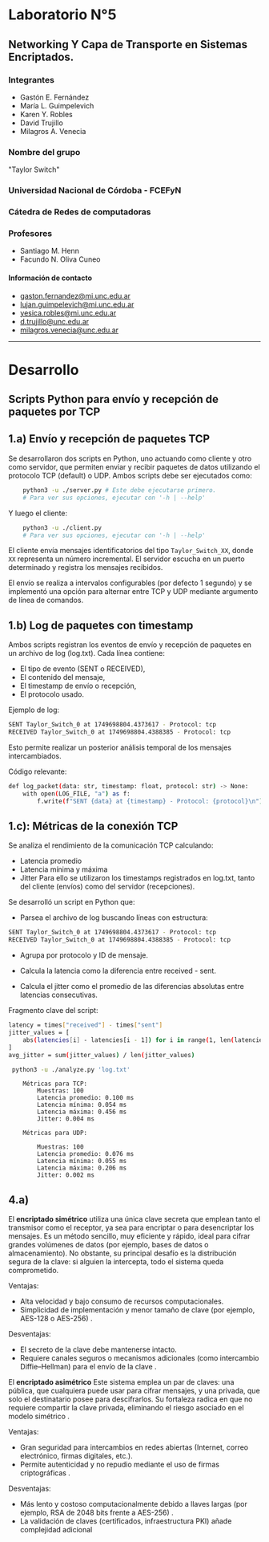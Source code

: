 # Laboratorio N°5
## Networking Y Capa de Transporte en Sistemas Encriptados.

### Integrantes

- Gastón E. Fernández
- María L. Guimpelevich
- Karen Y. Robles
- David Trujillo
- Milagros A. Venecia

### Nombre del grupo

 "Taylor Switch"

### Universidad Nacional de Córdoba - FCEFyN

### Cátedra de Redes de computadoras

### Profesores

- Santiago M. Henn
- Facundo N. Oliva Cuneo

#### Información de contacto

- gaston.fernandez@mi.unc.edu.ar
- lujan.guimpelevich@mi.unc.edu.ar
- yesica.robles@mi.unc.edu.ar
- d.trujillo@unc.edu.ar
- milagros.venecia@unc.edu.ar

---

# Desarrollo
## Scripts Python para envío y recepción de paquetes por TCP
## 1.a) Envío y recepción de paquetes TCP

Se desarrollaron dos scripts en Python, uno actuando como cliente y otro como servidor, que permiten enviar y recibir paquetes de datos utilizando el protocolo TCP (default) o UDP.
  Ambos scripts debe ser ejecutados como:
  
```bash
    python3 -u ./server.py # Este debe ejecutarse primero. 
    # Para ver sus opciones, ejecutar con '-h | --help'
```
Y luego el cliente:
    
```bash
    python3 -u ./client.py
    # Para ver sus opciones, ejecutar con '-h | --help'
```

El cliente envía mensajes identificatorios del tipo `Taylor_Switch_XX`, donde `XX` representa un número incremental.
El servidor escucha en un puerto determinado y registra los mensajes recibidos.

El envío se realiza a intervalos configurables (por defecto 1 segundo) y se implementó una opción para alternar entre TCP y UDP mediante argumento de línea de comandos.

## 1.b) Log de paquetes con timestamp
Ambos scripts registran los eventos de envío y recepción de paquetes en un archivo de log (log.txt). Cada línea contiene:
- El tipo de evento (SENT o RECEIVED),
- El contenido del mensaje,
- El timestamp de envío o recepción,
- El protocolo usado.

Ejemplo de log:
```bash
SENT Taylor_Switch_0 at 1749698804.4373617 - Protocol: tcp
RECEIVED Taylor_Switch_0 at 1749698804.4388385 - Protocol: tcp
```

Esto permite realizar un posterior análisis temporal de los mensajes intercambiados.

Código relevante:

```bash
def log_packet(data: str, timestamp: float, protocol: str) -> None:
    with open(LOG_FILE, "a") as f:
        f.write(f"SENT {data} at {timestamp} - Protocol: {protocol}\n")
```
## 1.c): Métricas de la conexión TCP
Se analiza el rendimiento de la comunicación TCP calculando:
- Latencia promedio
- Latencia mínima y máxima
- Jitter
Para ello se utilizaron los timestamps registrados en log.txt, tanto del cliente (envíos) como del servidor (recepciones).

Se desarrolló un script en Python que:

- Parsea el archivo de log buscando líneas con estructura:
```bash
SENT Taylor_Switch_0 at 1749698804.4373617 - Protocol: tcp
RECEIVED Taylor_Switch_0 at 1749698804.4388385 - Protocol: tcp
```

- Agrupa por protocolo y ID de mensaje.

- Calcula la latencia como la diferencia entre received - sent.

- Calcula el jitter como el promedio de las diferencias absolutas entre latencias consecutivas.

Fragmento clave del script:
```bash
latency = times["received"] - times["sent"]
jitter_values = [
    abs(latencies[i] - latencies[i - 1]) for i in range(1, len(latencies))
]
avg_jitter = sum(jitter_values) / len(jitter_values)
```

 ```bash
  python3 -u ./analyze.py 'log.txt'
 ```
        Métricas para TCP: 
            Muestras: 100
            Latencia promedio: 0.100 ms
            Latencia mínima: 0.054 ms
            Latencia máxima: 0.456 ms
            Jitter: 0.004 ms

        Métricas para UDP:
            
            Muestras: 100
            Latencia promedio: 0.076 ms
            Latencia mínima: 0.055 ms
            Latencia máxima: 0.206 ms
            Jitter: 0.002 ms       

## 4.a) 
El **encriptado simétrico** utiliza una única clave secreta que emplean tanto el transmisor como el receptor, ya sea para encriptar o para desencriptar los mensajes. Es un método sencillo, muy eficiente y rápido, ideal para cifrar grandes volúmenes de datos (por ejemplo, bases de datos o almacenamiento). No obstante, su principal desafío es la distribución segura de la clave: si alguien la intercepta, todo el sistema queda comprometido. 

Ventajas:
- Alta velocidad y bajo consumo de recursos computacionales.
- Simplicidad de implementación y menor tamaño de clave (por ejemplo, AES-128 o AES-256) .

Desventajas:
- El secreto de la clave debe mantenerse intacto.
- Requiere canales seguros o mecanismos adicionales (como intercambio Diffie–Hellman) para el envío de la clave .

El **encriptado asimétrico** Este sistema emplea un par de claves: una pública, que cualquiera puede usar para cifrar mensajes, y una privada, que solo el destinatario posee para descifrarlos. Su fortaleza radica en que no requiere compartir la clave privada, eliminando el riesgo asociado en el modelo simétrico .

Ventajas:
- Gran seguridad para intercambios en redes abiertas (Internet, correo electrónico, firmas digitales, etc.).
- Permite autenticidad y no repudio mediante el uso de firmas criptográficas .
  
Desventajas:
- Más lento y costoso computacionalmente debido a llaves largas (por ejemplo, RSA de 2048 bits frente a AES-256) .
- La validación de claves (certificados, infraestructura PKI) añade complejidad adicional 


